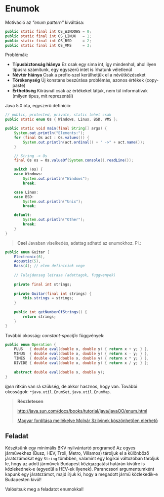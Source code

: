 # Enumok #
Motiváció az *"enum pattern"* kiváltása:

``` java
public static final int OS_WINDOWS = 0;
public static final int OS_LINUX   = 1;
public static final int OS_BSD     = 2;
public static final int OS_VMS     = 3;
```

Problémák:

* **Típusbiztonság hiánya** Ez csak egy sima int, így mindenhol, ahol ilyen
  típusra számítunk, egy egyszerű intet is írhatunk véletlenül
* **Névtér hiánya** Csak a prefix-szel kerülhetjük el a névütközéseket
* **Törékenység** Új konstans beszúrása problémás, azonos értékek (copy-paste)
* **Érthetőség** Kiírásnál csak az értékeket látjuk, nem túl informatívak
  (milyen típus, mit reprezentál)

Java 5.0 óta, egyszerű definíció:

``` java
// public, protected, private, static lehet csak
public static enum Os { Windows, Linux, BSD, VMS };

public static void main(final String[] args) {
	System.out.println("Elements:");
	for (final Os act : Os.values()) {
		System.out.println(act.ordinal() + " ->" + act.name());
	}

	// String -> Os
	final Os os = Os.valueOf(System.console().readLine());

	switch (os) {
	case Windows:
		System.out.println("Windows");
		break;

	case Linux:
	case BSD:
		System.out.println("Unix");
		break;

	default:
		System.out.println("Other");
		break;
	}
}
```

> **Csel** Javaban viselkedés, adattag adható az enumokhoz. Pl.:

``` java
public enum Guitar {
	Electronic(6),
	Acoustic(5),
	Bass(4); // elem definiciok vege
	    
	// Tulajdonsag leirasa (adattagok, fuggvenyek)
	
	private final int strings;
	    
	private Guitar(final int strings) {
		this.strings = strings;
	}
	    
	public int getNumberOfStrings() {
		return strings;
	}
}
```

További okosság: *constant-specific* függvények:

``` java
public enum Operation {
	PLUS   { double eval(double x, double y) { return x + y; } },
	MINUS  { double eval(double x, double y) { return x - y; } },
	TIMES  { double eval(double x, double y) { return x * y; } },
	DIVIDE { double eval(double x, double y) { return x / y; } };
	
	abstract double eval(double x, double y);
}
```

*Igen* ritkán van rá szükség, de akkor hasznos, hogy van. További okosságok:
`*java.util.EnumSet`, `java.util.EnumMap`.

> **Részletesen**
>
> <http://java.sun.com/docs/books/tutorial/java/javaOO/enum.html>
>
> [Magyar fordítása mellékelve Molnár Szilvinek köszönhetően elérhető](enum-tutorial-full-hun.md)

## Feladat ##
Készítsünk egy minimális BKV nyilvántartó programot! Az egyes járművekhez (Busz,
HEV, Troli, Metro, Villamos) tároljuk el a különböző járatszámokat egy `String`
tömbben, valamint egy logikai változóban tároljuk le, hogy az adott járművek
Budapest közigazgatási határán kívülre is közlekednek-e (egyedül a HEV-ek
ilyenek). Parancssori argumentumként kapunk egy járatszámot, majd írjuk ki, hogy
a megadott jármű közlekedik-e Budapesten kívül!

Valósítsuk meg a feladatot enumokkal!

